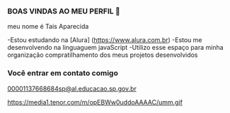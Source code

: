 ### BOAS VINDAS AO MEU PERFIL 🤍

meu nome é Tais Aparecida

 -Estou estudando na [Alura] (https://www.alura.com.br) 
 -Estou me desenvolvendo na linguaguem javaScript
 -Utilizo esse espaço para minha organização compratilhamento dos meus projetos desenvolvidos

### Você entrar em contato comigo 

00001137668684sp@al.educacao.sp.gov.br



https://media1.tenor.com/m/opEBWw0uddoAAAAC/umm.gif





















